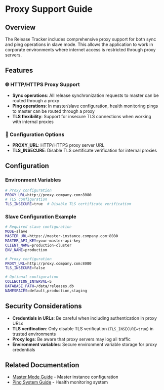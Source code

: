 # Proxy Support Guide

## Overview

The Release Tracker includes comprehensive proxy support for both sync and ping operations in slave mode. This allows the application to work in corporate environments where internet access is restricted through proxy servers.

## Features

### 🌐 **HTTP/HTTPS Proxy Support**
- **Sync operations**: All release synchronization requests to master can be routed through a proxy
- **Ping operations**: In master/slave configuration, health monitoring pings to master can be routed through a proxy
- **TLS flexibility**: Support for insecure TLS connections when working with internal proxies

### 🔧 **Configuration Options**
- **PROXY_URL**: HTTP/HTTPS proxy server URL
- **TLS_INSECURE**: Disable TLS certificate verification for internal proxies

## Configuration

### Environment Variables

```bash
# Proxy configuration
PROXY_URL=http://proxy.company.com:8080
# TLS configuration
TLS_INSECURE=true  # Disable TLS certificate verification
```

### Slave Configuration Example

```bash
# Required slave configuration
MODE=slave
MASTER_URL=https://master-instance.company.com:8080
MASTER_API_KEY=your-master-api-key
CLIENT_NAME=production-cluster
ENV_NAME=production

# Proxy configuration
PROXY_URL=http://proxy.company.com:8080
TLS_INSECURE=false

# Optional configuration
COLLECTION_INTERVAL=5
DATABASE_PATH=/data/releases.db
NAMESPACES=default,production,staging
```

## Security Considerations

- **Credentials in URLs**: Be careful when including authentication in proxy URLs
- **TLS verification**: Only disable TLS verification (`TLS_INSECURE=true`) in trusted environments
- **Proxy logs**: Be aware that proxy servers may log all traffic
- **Environment variables**: Secure environment variable storage for proxy credentials

## Related Documentation

- [Master Mode Guide](MASTER_MODE_GUIDE.md) - Master instance configuration
- [Ping System Guide](PING_SYSTEM_GUIDE.md) - Health monitoring system
